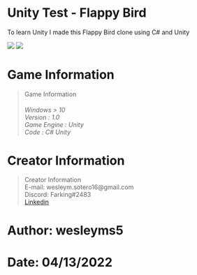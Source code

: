 # Unity Test - Flappy Bird
To learn Unity I made this Flappy Bird clone using C# and Unity <br>





<img src="https://user-images.githubusercontent.com/100660344/163298675-aa3280ae-8e82-4624-8988-b9a925af8f8b.jpeg">

<img src="https://user-images.githubusercontent.com/100660344/163298695-e6c50dd7-c970-4969-949f-e97532bb6376.jpeg">





# Game Information

<blockquote> Game Information
<h6> Windows > 10 <br> Version : 1.0 <br> Game Engine : Unity <br> Code : C# Unity
</blockquote> 
  
 # Creator Information
  
<blockquote> Creator Information <br>
E-mail: wesleym.sotero16@gmail.com <br>
Discord: Farking#2483 <br>
 <a href="https://www.linkedin.com/in/wesleysotero/"> Linkedin </a>
</blockquote>
  
 # Author: wesleyms5
 # Date:  04/13/2022
  
